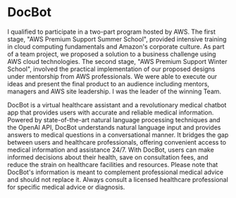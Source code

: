 # DocBot
I qualified to participate in a two-part program hosted by AWS. The first stage, "AWS Premium Support Summer School", provided intensive training in cloud computing fundamentals and Amazon's corporate culture. As part of a team project, we proposed a solution to a business challenge using AWS cloud technologies.
The second stage, "AWS Premium Support Winter School", involved the practical implementation of our proposed designs under mentorship from AWS professionals. We were able to execute our ideas and present the final product to an audience including mentors, managers and AWS site leadership. I was the leader of the winning Team.

DocBot is a virtual healthcare assistant and a revolutionary medical chatbot app that provides users with accurate and reliable medical information. Powered by state-of-the-art natural language processing techniques and the OpenAI API, DocBot understands natural language input and provides answers to medical questions in a conversational manner. It bridges the gap between users and healthcare professionals, offering convenient access to medical information and assistance 24/7. With DocBot, users can make informed decisions about their health, save on consultation fees, and reduce the strain on healthcare facilities and resources. Please note that DocBot's information is meant to complement professional medical advice and should not replace it. Always consult a licensed healthcare professional for specific medical advice or diagnosis.

